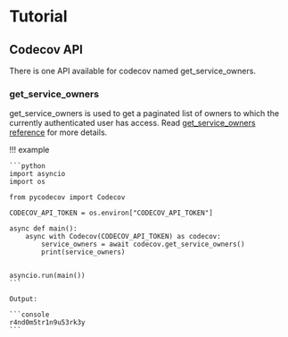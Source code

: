 # Tutorial

## Codecov API

There is one API available for codecov named get_service_owners.

### get_service_owners

get_service_owners is used to get a paginated list of owners
to which the currently authenticated user has access. Read
[get_service_owners reference](reference/api.md/#pycodecov.api.Codecov.get_service_owners)
for more details.

!!! example

    ```python
    import asyncio
    import os

    from pycodecov import Codecov

    CODECOV_API_TOKEN = os.environ["CODECOV_API_TOKEN"]

    async def main():
        async with Codecov(CODECOV_API_TOKEN) as codecov:
            service_owners = await codecov.get_service_owners()
            print(service_owners)


    asyncio.run(main())
    ```

    Output:

    ```console
    r4nd0m5tr1n9u53rk3y
    ```

